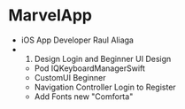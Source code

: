 # MarvelApp
* iOS App Developer Raul Aliaga
* 1. Design Login and Beginner UI Design
    - Pod IQKeyboardManagerSwift
    - CustomUI Beginner
    - Navigation Controller Login to Register
    - Add Fonts new "Comforta"
